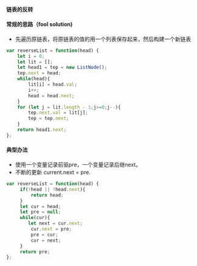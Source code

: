 #### 链表的反转
#### 常规的思路（fool solution)
* 先遍历原链表，将原链表的值的用一个列表保存起来，然后构建一个新链表
```js
var reverseList = function(head) {
    let i = 0;
    let lit = [];
    let head1 = tep = new ListNode();
    tep.next = head;
    while(head){
        lit[i] = head.val;
        i++;
        head = head.next;
    }
    for (let j = lit.length - 1;j>=0;j--){
        tep.next.val = lit[j];
        tep = tep.next;
    }
    return head1.next;
};
```
#### 典型办法
* 使用一个变量记录前驱pre，一个变量记录后继next。
* 不断的更新 current.next = pre.
```js
var reverseList = function(head) {
     if(!head || !head.next){
         return head;
     }
     let cur = head;
     let pre = null;
     while(cur){
        let next = cur.next;
         cur.next = pre;
         pre = cur;
         cur = next;
     }
     return pre;
};
```

